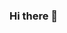 ### Hi there 👋

<!--
**nada0mabrouk/nada0mabrouk** is a ✨ _special_ ✨ repository because its `README.md` (this file) appears on your GitHub profile.

Here are some ideas to get you started:

. 🔭 I’m currently studying at Faculty of Science, Al-Azhar University, Egypt.
. 🌱 I’m learning Frontend Web Development.
. 🤝 I’m looking to collaborate on some web projects.
. 📫 How to reach me: nadamabrouk757@gmail.com, +201065675145.
.😌 I love Programming, Reading ,Travel and more...
-->
